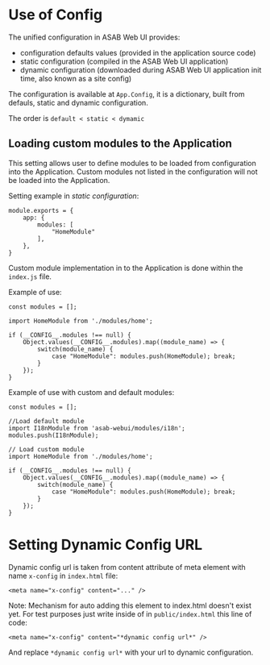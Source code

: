 # Use of Config

The unified configuration in ASAB Web UI provides:

* configuration defaults values (provided in the application source code)
* static configuration (compiled in the ASAB Web UI application)
* dynamic configuration (downloaded during ASAB Web UI application init time, also known as a site config)

The configuration is available at `App.Config`, it is a dictionary, built from defauls, static and dynamic configuration.

The order is `default < static < dymamic`


## Loading custom modules to the Application

This setting allows user to define modules to be loaded from configuration into the Application. Custom modules not listed in the configuration will not be loaded into the Application.

Setting example in *static configuration*:

```
module.exports = {
	app: {
		modules: [
			"HomeModule"
		],
	},
}
```

Custom module implementation in to the Application is done within the `index.js` file.

Example of use:

```
const modules = [];

import HomeModule from './modules/home';

if (__CONFIG__.modules !== null) {
	Object.values(__CONFIG__.modules).map((module_name) => {
		switch(module_name) {
			case "HomeModule": modules.push(HomeModule); break;
		}
	});
}
```

Example of use with custom and default modules:

```
const modules = [];

//Load default module
import I18nModule from 'asab-webui/modules/i18n';
modules.push(I18nModule);

// Load custom module
import HomeModule from './modules/home';

if (__CONFIG__.modules !== null) {
	Object.values(__CONFIG__.modules).map((module_name) => {
		switch(module_name) {
			case "HomeModule": modules.push(HomeModule); break;
		}
	});
}
```

# Setting Dynamic Config URL

Dynamic config url is taken from content attribute of meta element with name `x-config` in `index.html` file:

```
<meta name="x-config" content="..." />
```

Note: Mechanism for auto adding this element to index.html doesn't exist yet. For test purposes just write inside of <head></head> in `public/index.html` this line of code:

```
<meta name="x-config" content="*dynamic config url*" />
```

And replace `*dynamic config url*` with your url to dynamic configuration.
